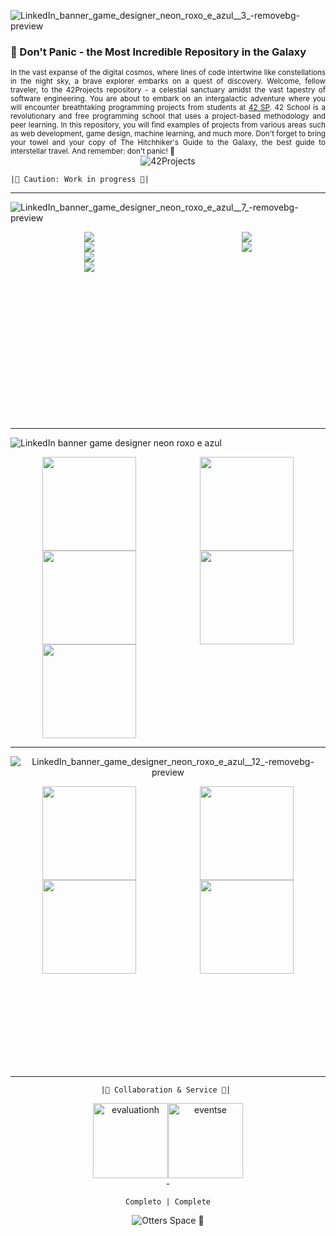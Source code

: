 ![LinkedIn_banner_game_designer_neon_roxo_e_azul__3_-removebg-preview](https://github.com/caoslourenco/42Projects/assets/18141491/a6bd5ba2-4371-4e55-8b7d-d7fb4569865a)

### 🌌 Don't Panic - the Most Incredible Repository in the Galaxy  

<div style="text-align: justify;">
  <small>
    In the vast expanse of the digital cosmos, where lines of code intertwine like constellations in the night sky, a brave explorer embarks on a quest of discovery. Welcome, fellow traveler, to the 42Projects repository - a celestial sanctuary amidst the vast tapestry of software engineering. You are about to embark on an intergalactic adventure where you will encounter breathtaking programming projects from students at <a href="https://www.42sp.org.br/">42 SP</a>. 42 School is a revolutionary and free programming school that uses a project-based methodology and peer learning. In this repository, you will find examples of projects from various areas such as web development, game design, machine learning, and much more. Don't forget to bring your towel and your copy of The Hitchhiker's Guide to the Galaxy, the best guide to interstellar travel. And remember: don't panic! 🚀
  </small>
</div>

<div align="center">
  <img src="https://user-images.githubusercontent.com/18141491/211854913-bf188958-765a-4e3f-a371-8b50d4f60357.png" alt="42Projects">
</div>

</div>

``|🚨 Caution: Work in progress 🚨| ``

***
![LinkedIn_banner_game_designer_neon_roxo_e_azul__7_-removebg-preview](https://github.com/caoslourenco/42Projects/assets/18141491/89c7a641-7f32-4f5a-8cca-337f4eda38ff)

<div align="center">
  <div style="display: grid; grid-template-columns: 1fr 1fr; grid-template-rows: repeat(2, 150px); margin: 0 auto;">
      <div style="display: flex; flex-direction: column; align-items: center;">
          <a href="https://github.com/CamillaLourenco/Libft">
              <img src="https://user-images.githubusercontent.com/18141491/213202373-98082fd7-6345-4cb7-8d93-62edeef9f4f3.png" class="img-small">
          </a>
          <a href="https://github.com/CamillaLourenco/Gnl">
              <img src="https://user-images.githubusercontent.com/18141491/212504039-c9b3a020-2fb2-4b69-ade1-06824e849583.png" class="img-small">
          </a>
          <a href="https://github.com/CamillaLourenco/Ft_printf">
              <img src="https://user-images.githubusercontent.com/18141491/212504189-56fcbae1-1c65-4f30-abf7-da0f0e9cd081.png" class="img-small">
          </a>
                  <a href="https://github.com/CamillaLourenco/BornToBeRoot">
              <img src="https://user-images.githubusercontent.com/18141491/212504264-b05aba78-5907-4082-afd6-38e5359895f6.png" class="img-small">
          </a>
      </div>
      <div style="display: flex; flex-direction: column; align-items: center;">
          <a href="https://github.com/CamillaLourenco/Fractol">
              <img src="https://user-images.githubusercontent.com/18141491/212504341-1ab0247c-b097-4e6d-8dfd-f11c40447b62.png" class="img-small">
          </a>
          <a href="https://github.com/CamillaLourenco/Pipex">
              <img src="https://user-images.githubusercontent.com/18141491/212504370-03c9f065-dc90-4b55-9605-d8f73f4b3720.png" class="img-small">
          </a>
      </div>
  </div>
</div>


  
***
 ![LinkedIn banner game designer neon roxo e azul](https://github.com/caoslourenco/42Projects/assets/18141491/a0be7563-1e57-4332-aa5c-43492d7050c4)
<div align="center">
<div style="display: grid; grid-template-columns: repeat(2, 1fr); grid-template-rows: repeat(3, 150px);">
    <a href="https://github.com/CamillaLourenco/Push_swap">
        <img src="https://github.com/caoslourenco/42Projects/assets/18141491/1385637b-76b2-4cd3-af56-9ee9e63efbc7"  style="width:150px; height:150px;">
    </a>
    <a href="https://github.com/caoslourenco/Minishell">
        <img src="https://github.com/caoslourenco/42Projects/assets/18141491/a0209193-ea83-41a6-bc85-099576aa46a9" style="width:150px; height:150px; style="width:50px; height:50px;">
    </a>
    <a href="https://github.com/caoslourenco/Philosophers42">
        <img src="https://github.com/caoslourenco/42Projects/assets/18141491/22984416-72bb-49e3-9487-07e4ffb05fae"  style="width:150px; height:150px; style="width:50px; height:50px; style="width:50px; height:50px;">
    </a>
    <a href="https://github.com/caoslourenco/Net_practice42">
        <img src="https://github.com/caoslourenco/42Projects/assets/18141491/a98c722b-a76d-42d3-bfa5-ac262fd38451"  style="width:150px; height:150px;">
    </a>
    <a href="https://github.com/caoslourenco/Cub3d42">
        <img src="https://github.com/caoslourenco/42Projects/assets/18141491/ad2d4239-1879-4efd-b618-a732dd25597a"  style="width:150px; height:150px;">
    </a>
</div>

***

![LinkedIn_banner_game_designer_neon_roxo_e_azul__12_-removebg-preview](https://github.com/caoslourenco/42Projects/assets/18141491/5af393c5-6e9b-45af-8683-d4eddcc8ba7f)

<div align="center">
<div style="display: grid; grid-template-columns: repeat(2, 1fr); grid-template-rows: repeat(3, 150px); justify-content: center; align-items: center; text-align: center;">
    <a href="https://github.com/caoslourenco/Cpp42">
        <img src="https://github.com/caoslourenco/42Projects/assets/18141491/e23467a2-e422-4b45-864d-58e3b19360e7" style="width:150px; height:150px;">
    </a>
    <a href="https://github.com/caoslourenco/Inception42">
        <img src="https://github.com/caoslourenco/42Projects/assets/18141491/589bffd3-5067-4b28-92b4-3ab7d29aedb3"  style="width:150px; height:150px;">
    </a>
    <a href="https://github.com/EmmanuelTomiyoshi/webserver">
        <img src="https://github.com/caoslourenco/42Projects/assets/18141491/c37cb25c-8e40-498d-8a94-60ac9bc1fa8c" style="width:150px; height:150px;">
    </a>
    <a href="https://github.com/tomatte/ft_transcendence">
        <img src="https://user-images.githubusercontent.com/18141491/213197064-bd602313-f363-432d-8852-c552d6db0a48.png"  style="width:150px; height:150px;">
    </a>
</div>
  
-------------------------
``|🤝 Collaboration & Service 🏅| ``
<div style="display: flex; justify-content: center; align-items: center;">
    <img src="https://github.com/caoslourenco/42Projects/assets/18141491/9a8876a5-963e-4bae-bb01-f03ab2ea604c" alt="evaluationh" width="120"/>
    <img src="https://github.com/caoslourenco/42Projects/assets/18141491/e359a825-fcbe-4411-a432-2142cda799b7" alt="eventse" width="120"/>
</div>
-
<p align="center">

``Completo | Complete``
 

<p align="center">
  <img src="https://komarev.com/ghpvc/?username=clourenco&label=Otters+Space+%F0%9F%A6%A6&color=gray" alt="Otters Space 🦦"/>
</p>
